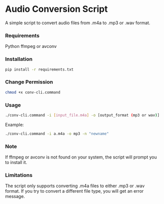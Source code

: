 # Audio Conversion Script

A simple script to convert audio files from .m4a to .mp3 or .wav format.

### Requirements

Python
ffmpeg or avconv

### Installation

```bash
pip install -r requirements.txt
```

### Change Permission

```bash
chmod +x conv-cli.command
```

### Usage

```bash
./conv-cli.command -i [input_file.m4a] -o [output_format (mp3 or wav)] -n [new_file_name]
```

Example:

```bash
./conv-cli.command -i a.m4a -o mp3 -n "newname"
```

### Note

If ffmpeg or avconv is not found on your system, the script will prompt you to install it.

### Limitations

The script only supports converting .m4a files to either .mp3 or .wav format. If you try to convert a different file type, you will get an error message.
